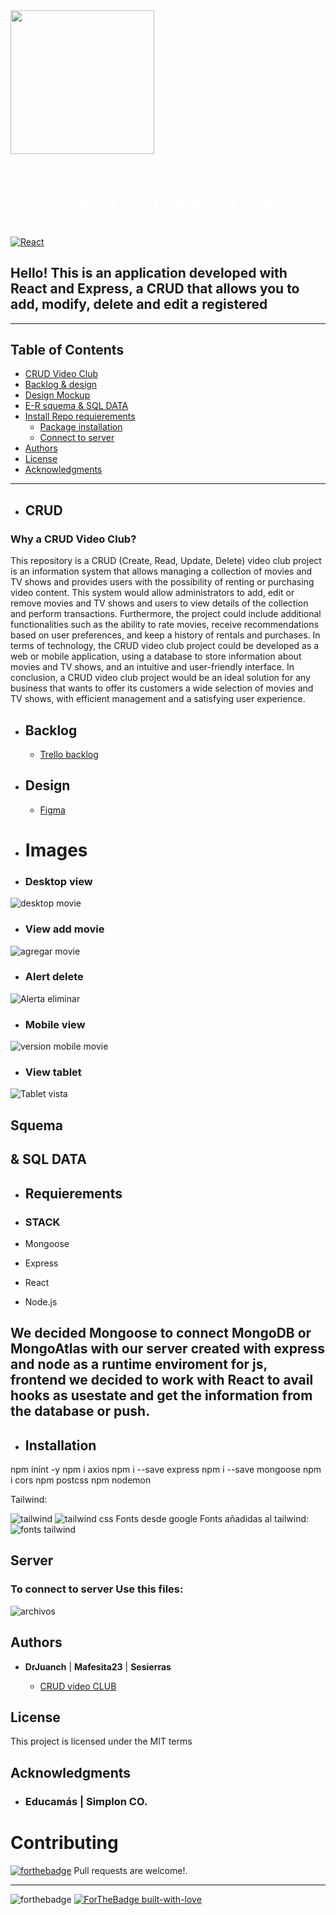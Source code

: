<img align='center' src="https://media.giphy.com/media/iIqmM5tTjmpOB9mpbn/giphy.gif" width="230" />


 <h1 style="color:white;font-size:40px;text-align:center; ></h1> 
<h1 align="center">CRUD Video CLUB </h1> 
  
  
  


[![React](https://img.shields.io/badge/_VIEW_DEMO-%233330.svg?style=for-the-badge&logo=React)](https://sesierras.github.io)

## Hello! This is an application developed with React and Express, a CRUD that allows you to add, modify, delete and edit a registered 
_______________________

 ## Table of Contents

- [CRUD Video Club](#crud)
- [Backlog & design](#backlog)
-  [Design Mockup](#design)
- [E-R squema & SQL DATA](#squema)
- [Install Repo requierements](#requierements)
    - [Package installation](#installation)
    - [Connect to server](#server) 
 - [Authors](#authors)
 - [License](#license)
- [Acknowledgments](#acknowledgments)

_________________________________________________________

-  ## CRUD 
### Why a CRUD Video Club? 
This repository is a CRUD (Create, Read, Update, Delete) video club project is an information system that allows managing a collection of movies and TV shows and provides users with the possibility of renting or purchasing video content. This system would allow administrators to add, edit or remove movies and TV shows and users to view details of the collection and perform transactions.
Furthermore, the project could include additional functionalities such as the ability to rate movies, receive recommendations based on user preferences, and keep a history of rentals and purchases.
In terms of technology, the CRUD video club project could be developed as a web or mobile application, using a database to store information about movies and TV shows, and an intuitive and user-friendly interface.
In conclusion, a CRUD video club project would be an ideal solution for any business that wants to offer its customers a wide selection of movies and TV shows, with efficient management and a satisfying user experience.


- ## Backlog 
  - [Trello backlog](https://trello.com/b/pEsbWC5H/backlog-videoclubcrud)


- ## Design
  - [Figma](https://www.figma.com/file/JOWJFdKXLlYQjEUnvqoIvk/Movie?node-id=0%3A1&t=Kehxj8iCFERuklAv-0)

- # Images
* ### Desktop view




![desktop movie](https://user-images.githubusercontent.com/116750999/219390558-15c07c6f-9995-43a1-8c02-68ffa6b39dba.PNG)

* ### View add movie

![agregar movie](https://user-images.githubusercontent.com/116750999/219390577-2e00205a-5308-47df-9fe4-dc08e6e2906b.PNG)

 * ### Alert delete

![Alerta eliminar](https://user-images.githubusercontent.com/116750999/219393601-3a612648-92aa-4c97-90b0-e3346df73201.PNG)

* ### Mobile view

![version mobile movie](https://user-images.githubusercontent.com/116750999/219394837-528129b4-fc23-484e-9d9a-1cb7f5eb5694.PNG)

* ### View tablet

![Tablet vista](https://user-images.githubusercontent.com/116750999/219396112-e50880aa-5e50-4027-9df7-2b88f51c191a.PNG)


## Squema 
## & SQL DATA



- ## Requierements

-  ### STACK
-  Mongoose
-  Express
-  React
-  Node.js

## We decided Mongoose to connect MongoDB or MongoAtlas with our server created with express and node as a runtime enviroment for js, frontend we decided to work with React to avail hooks as usestate and get the information from the database or push. 


- ## Installation
npm inint -y
npm i axios 
npm i --save express
npm i --save mongoose
npm i cors
npm postcss
npm nodemon

Tailwind:

![tailwind](https://user-images.githubusercontent.com/116750999/218152005-95a6f5be-c9f8-443d-9d10-6f0b8549efbf.PNG)
![tailwind css](https://user-images.githubusercontent.com/116750999/218152017-e9638ec5-d016-4103-8393-a7e34a1dd03b.PNG)
Fonts desde google Fonts añadidas al tailwind:
![fonts tailwind](https://user-images.githubusercontent.com/116750999/218152022-de6f15c3-0c0c-4f5a-9927-31cffa253863.PNG)

## Server
### To connect to server Use this files: 

![archivos](https://user-images.githubusercontent.com/116750999/218153064-cb8c7831-9357-4caf-acf0-9e21f717cbb0.PNG)
 
 
 
## Authors

  -    **DrJuanch**  |  **Mafesita23** | **Sesierras**
  
        -   [CRUD video CLUB ](https://github.com/DrJuanch/Video-Club-Interface)


## License

This project is licensed under the MIT terms

## Acknowledgments

  - ### Educamás | Simplon CO.
  
# Contributing 
[![forthebadge](https://forthebadge.com/images/badges/ctrl-c-ctrl-v.svg)](https://forthebadge.com)
Pull requests are welcome!.
________________________________________________

![forthebadge](https://forthebadge.com/images/badges/60-percent-of-the-time-works-every-time.svg)
[![ForTheBadge built-with-love](http://ForTheBadge.com/images/badges/built-with-love.svg)](https://GitHub.com/sesierras/)
  
